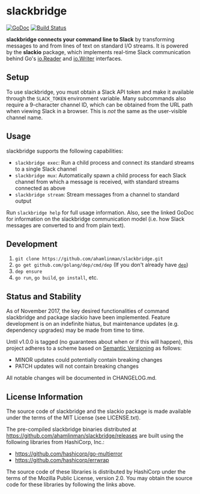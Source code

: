 # slackbridge

[![GoDoc](https://godoc.org/github.com/ahamlinman/slackbridge?status.svg)](https://godoc.org/github.com/ahamlinman/slackbridge)
[![Build Status](https://travis-ci.org/ahamlinman/slackbridge.svg?branch=master)](https://travis-ci.org/ahamlinman/slackbridge)

**slackbridge connects your command line to Slack** by transforming messages to
and from lines of text on standard I/O streams. It is powered by the
**slackio** package, which implements real-time Slack communication behind Go's
[io.Reader] and [io.Writer] interfaces.

[io.Reader]: https://golang.org/pkg/io/#Reader
[io.Writer]: https://golang.org/pkg/io/#Writer

## Setup

To use slackbridge, you must obtain a Slack API token and make it available
through the `SLACK_TOKEN` environment variable. Many subcommands also require a
9-character channel ID, which can be obtained from the URL path when viewing
Slack in a browser. This is _not_ the same as the user-visible channel name.

## Usage

slackbridge supports the following capabilities:

* `slackbridge exec`: Run a child process and connect its standard streams to a
  single Slack channel
* `slackbridge mux`: Automatically spawn a child process for each Slack channel
  from which a message is received, with standard streams connected as above
* `slackbridge stream`: Stream messages from a channel to standard output

Run `slackbridge help` for full usage information. Also, see the linked GoDoc
for information on the slackbridge communication model (i.e. how Slack messages
are converted to and from plain text).

## Development

1. `git clone https://github.com/ahamlinman/slackbridge.git`
1. `go get github.com/golang/dep/cmd/dep` (If you don't already have [`dep`])
1. `dep ensure`
1. `go run`, `go build`, `go install`, etc.

[`dep`]: https://github.com/golang/dep

## Status and Stability

As of November 2017, the key desired functionalities of command slackbridge and
package slackio have been implemented. Feature development is on an indefinite
hiatus, but maintenance updates (e.g. dependency upgrades) may be made from
time to time.

Until v1.0.0 is tagged (no guarantees about when or if this will happen), this
project adheres to a scheme based on [Semantic Versioning] as follows:

* MINOR updates could potentially contain breaking changes
* PATCH updates will not contain breaking changes

All notable changes will be documented in CHANGELOG.md.

[Semantic Versioning]: http://semver.org/spec/v2.0.0.html

## License Information

The source code of slackbridge and the slackio package is made available under
the terms of the MIT License (see LICENSE.txt).

The pre-compiled slackbridge binaries distributed at
https://github.com/ahamlinman/slackbridge/releases are built using the
following libraries from HashiCorp, Inc.:

* https://github.com/hashicorp/go-multierror
* https://github.com/hashicorp/errwrap

The source code of these libraries is distributed by HashiCorp under the terms
of the Mozilla Public License, version 2.0. You may obtain the source code for
these libraries by following the links above.
